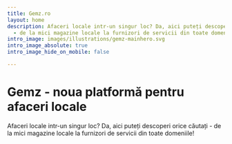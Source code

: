 ```yaml
---
title: Gemz.ro
layout: home
description: Afaceri locale intr-un singur loc? Da, aici puteți descoperi orice căutați
  - de la mici magazine locale la furnizori de servicii din toate domeniile!
intro_image: images/illustrations/gemz-mainhero.svg
intro_image_absolute: true
intro_image_hide_on_mobile: false

---
```

# Gemz - noua platformă pentru afaceri locale

Afaceri locale intr-un singur loc? Da, aici puteți descoperi orice căutați - de la mici magazine locale la furnizori de servicii din toate domeniile!